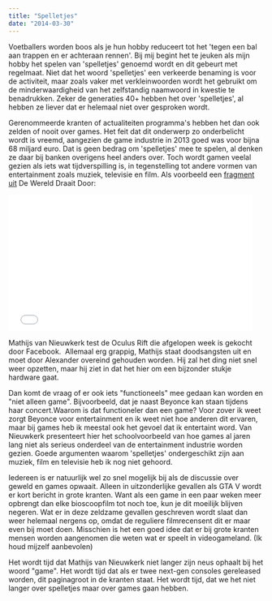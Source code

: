 ```yaml
---
title: "Spelletjes"
date: "2014-03-30"
---
```


Voetballers worden boos als je hun hobby reduceert tot het 'tegen een bal aan trappen en er achteraan rennen'. Bij mij begint het te jeuken als mijn hobby het spelen van 'spelletjes' genoemd wordt en dit gebeurt met regelmaat. Niet dat het woord 'spelletjes' een verkeerde benaming is voor de activiteit, maar zoals vaker met verkleinwoorden wordt het gebruikt om de minderwaardigheid van het zelfstandig naamwoord in kwestie te benadrukken. Zeker de generaties 40+ hebben het over 'spelletjes', al hebben ze liever dat er helemaal niet over gesproken wordt.

Gerenommeerde kranten of actualiteiten programma's hebben het dan ook zelden of nooit over games. Het feit dat dit onderwerp zo onderbelicht wordt is vreemd, aangezien de game industrie in 2013 goed was voor bijna 68 miljard euro. Dat is geen bedrag om 'spelletjes' mee te spelen, al denken ze daar bij banken overigens heel anders over. Toch wordt gamen veelal gezien als iets wat tijdverspilling is, in tegenstelling tot andere vormen van entertainment zoals muziek, televisie en film. Als voorbeeld een [fragment uit](http://dewerelddraaitdoor.vara.nl/media/311859) De Wereld Draait Door:

<iframe src="//media-service.vara.nl/player.php?id=311859" width="480" height="270" frameborder="0"></iframe>

Mathijs van Nieuwkerk test de Oculus Rift die afgelopen week is gekocht door Facebook.  Allemaal erg grappig, Mathijs staat doodsangsten uit en moet door Alexander overeind gehouden worden. Hij zal het ding niet snel weer opzetten, maar hij ziet in dat het hier om een bijzonder stukje hardware gaat.

Dan komt de vraag of er ook iets "functioneels" mee gedaan kan worden en "niet alleen game". Bijvoorbeeld, dat je naast Beyonce kan staan tijdens haar concert.Waarom is dat functioneler dan een game? Voor zover ik weet zorgt Beyonce voor entertainment en ik weet niet hoe anderen dit ervaren, maar bij games heb ik meestal ook het gevoel dat ik entertaint word. Van Nieuwkerk presenteert hier het schoolvoorbeeld van hoe games al jaren lang niet als serieus onderdeel van de entertainment industrie worden gezien. Goede argumenten waarom 'spelletjes' ondergeschikt zijn aan muziek, film en televisie heb ik nog niet gehoord.

Iedereen is er natuurlijk wel zo snel mogelijk bij als de discussie over geweld en games opwaait. Alleen in uitzonderlijke gevallen als GTA V wordt er kort bericht in grote kranten. Want als een game in een paar weken meer opbrengt dan elke bioscoopfilm tot noch toe, kun je dit moeilijk blijven negeren. Wat er in deze zeldzame gevallen geschreven wordt slaat dan weer helemaal nergens op, omdat de reguliere filmrecensent dit er maar even bij moet doen. Misschien is het een goed idee dat er bij grote kranten mensen worden aangenomen die weten wat er speelt in videogameland. (Ik houd mijzelf aanbevolen)

Het wordt tijd dat Mathijs van Nieuwkerk niet langer zijn neus ophaalt bij het woord "game". Het wordt tijd dat als er twee next-gen consoles gereleased worden, dit paginagroot in de kranten staat. Het wordt tijd, dat we het niet langer over spelletjes maar over games gaan hebben.

